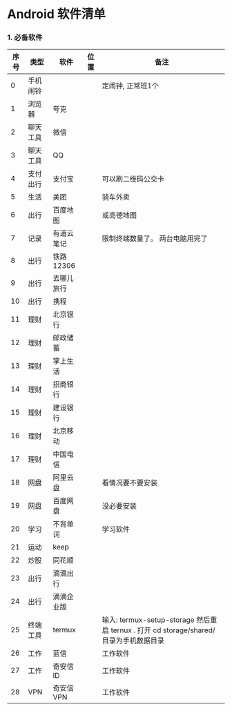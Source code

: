 # Android 软件清单

### 1. 必备软件

| 序号  | 类型   | 软件      | 位置  | 备注                                                                     |
| --- | ---- | ------- | --- | ---------------------------------------------------------------------- |
| 0   | 手机闹铃 |         |     | 定闹钟, 正常班1个                                                             |
| 1   | 浏览器  | 夸克      |     |                                                                        |
| 2   | 聊天工具 | 微信      |     |                                                                        |
| 3   | 聊天工具 | QQ      |     |                                                                        |
| 4   | 支付出行 | 支付宝     |     | 可以刷二维码公交卡                                                              |
| 5   | 生活   | 美团      |     | 骑车外卖                                                                   |
| 6   | 出行   | 百度地图    |     | 或高德地图                                                                  |
| 7   | 记录   | 有道云笔记   |     | 限制终端数量了。 两台电脑用完了                                                       |
| 8   | 出行   | 铁路12306 |     |                                                                        |
| 9   | 出行   | 去哪儿旅行   |     |                                                                        |
| 10  | 出行   | 携程      |     |                                                                        |
| 11  | 理财   | 北京银行    |     |                                                                        |
| 12  | 理财   | 邮政储蓄    |     |                                                                        |
| 13  | 理财   | 掌上生活    |     |                                                                        |
| 14  | 理财   | 招商银行    |     |                                                                        |
| 15  | 理财   | 建设银行    |     |                                                                        |
| 16  | 理财   | 北京移动    |     |                                                                        |
| 17  | 理财   | 中国电信    |     |                                                                        |
| 18  | 网盘   | 阿里云盘    |     | 看情况要不要安装                                                               |
| 19  | 网盘   | 百度网盘    |     | 没必要安装                                                                  |
| 20  | 学习   | 不背单词    |     | 学习软件                                                                   |
| 21  | 运动   | keep    |     |                                                                        |
| 22  | 炒股   | 同花顺     |     |                                                                        |
| 23  | 出行   | 滴滴出行    |     |                                                                        |
| 24  | 出行   | 滴滴企业版   |     |                                                                        |
| 25  | 终端工具 | termux  |     | 输入: termux-setup-storage 然后重启 ternux . 打开 cd storage/shared/ 目录为手机数据目录 |
| 26  | 工作   | 蓝信      |     | 工作软件                                                                   |
| 27  | 工作   | 奇安信ID   |     | 工作软件                                                                   |
| 28  | VPN  | 奇安信VPN  |     | 工作软件                                                                   |
